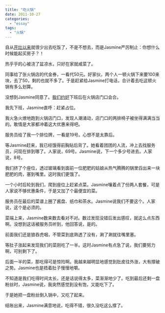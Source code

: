```yaml
---
title: "吃火锅"
date: 2011-10-27
categories: 
  - "essay"
tags: 
  - "火锅"
---
```


自从[开灶以来](http://www.jfsay.com/archives/387.html "搬进新宿舍")就很少出去吃饭了，不是不想去，而是Jasmine严厉制止：你想什么时候能起买房子？！

热乎乎的心被浇了盆凉水，只好在家就咸菜了。

同事给了张火锅店的代金券，一看代50元。好家伙，两个人一顿火锅下来要100来块，去了50，剩的也就不多了。于是赶紧给Jasmine打电话，合计着去吃这顿火锅有多么划算。

没想到Jasmine同意了。[我们约好](http://www.jfsay.com/archives/415.html "约会")下班后在火锅店门口会合。

我先下班，Jasmine直呼：赶紧占位。

我火急火燎地跑到火锅店门口，发现人潮涌动，店门口的两排椅子被坐得满满当当的。敢情是大家都冲着这大优惠来得吧。

服务员给了我一个排位牌，一看是19号。心想不是太靠后。

等Jasmine赶来，我已经饿得前胸贴后背了。她看着团团的人流，冲上去找服务员，问现在排到哪了。人家说，69号。Jasmine说，下一个多少号进去。人家说，8号。

我们挤了个座位，透过玻璃看到面前一位肥肥的姑娘从热气腾腾的锅里舀出来一块肥肥的肉，塞到嘴里。这时我们更饿了。

一个小时后轮到我们，爬到座位上赶紧点菜。Jasmine嚷着点了份两人套餐，可是人家说不够优惠条件，于是又加了个最便宜的菜。

服务员在最后的菜谱上圈了酱盘、纸巾和茶水。Jasmine说我们不要这个。人家说，这个是必须的。

菜端上来，Jasmine数来数去看对不对。数过发现没错后发出感叹，就这么点东西啊。没想到这话被服务员听到，他回答说，是的。

前面我们还是狼吞虎咽，不管菜到底熟透了没有，涮了涮就往嘴里塞。

等肚子涨起来发现我们的菜刚吃了一半。这时Jasmine有点急了说，我们要努力啊，可别剩下了。

后面一半的菜，那吃得可是惊险啊。我越来越明显地感觉到肚皮往外涨，大有撑破之势。Jasmine也是捂着肚子慢慢地嚼。

不知道是我们吃得时间太长，还是话说得太多，菜渐渐地少了。吃到最后还剩一盘粉丝时，Jasmine说，我突然感觉到没有饱，又能吃下了。

于是她把一盘粉丝倒入锅中，又吃了起来。

结账出来，Jasmine满意地说，吃得不错，很久没吃这么撑了。
